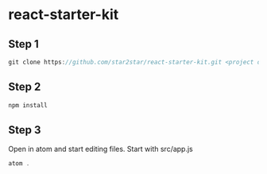 react-starter-kit
=================

Step 1
------

```javascript
git clone https://github.com/star2star/react-starter-kit.git <project directory>
```

Step 2
------

```javascript
npm install
```

Step 3
------

Open in atom and start editing files. Start with src/app.js

```javascript
atom .
```
